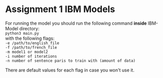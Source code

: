 # Assignment 1 IBM Models

For running the model you should run the following command **inside** IBM-Model directory:<br>
`python3 main.py`<br>
with the following flags:<br>
`-e /path/to/english_file`<br>
`-f /path/to/french_file`<br>
`-m model1 or model2`<br>
`-i number of iterations`<br>
`-n number of sentence paris to train with (amount of data)`<br>

There are default values for each flag in case you won't use it.
